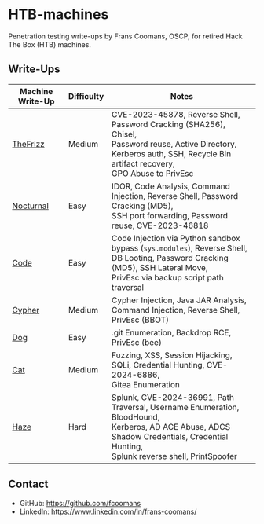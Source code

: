 # HTB-machines

Penetration testing write-ups by Frans Coomans, OSCP, for retired Hack The Box (HTB) machines. 

## Write-Ups

| Machine Write-Up                 | Difficulty | Notes                                                                                                                                                                                     |
| -------------------------------- | ---------- | ----------------------------------------------------------------------------------------------------------------------------------------------------------------------------------------- |
| [TheFrizz](TheFrizz/README.md)   | Medium     | CVE-2023-45878, Reverse Shell, Password Cracking (SHA256), Chisel, <br>Password reuse, Active Directory, Kerberos auth, SSH, Recycle Bin artifact recovery,<br>GPO Abuse to PrivEsc       |
| [Nocturnal](Nocturnal/README.md) | Easy       | IDOR, Code Analysis, Command Injection, Reverse Shell, Password Cracking (MD5), <br>SSH port forwarding, Password reuse, CVE-2023-46818                                                   |
| [Code](Code/README.md)           | Easy       | Code Injection via Python sandbox bypass (`sys.modules`), Reverse Shell, <br>DB Looting, Password Cracking (MD5), SSH Lateral Move, <br>PrivEsc via backup script path traversal          |
| [Cypher](Cypher/README.md)       | Medium     | Cypher Injection, Java JAR Analysis, Command Injection, Reverse Shell, <br>PrivEsc (BBOT)                                                                                                 |
| [Dog](Dog/README.md)             | Easy       | .git Enumeration, Backdrop RCE, PrivEsc (bee)                                                                                                                                             |
| [Cat](Cat/README.md)             | Medium     | Fuzzing, XSS, Session Hijacking, SQLi, Credential Hunting, CVE-2024-6886, <br>Gitea Enumeration                                                                                           |
| [Haze](Haze/README.md)           | Hard       | Splunk, CVE-2024-36991, Path Traversal, Username Enumeration, BloodHound,  <br>Kerberos, AD ACE Abuse, ADCS Shadow Credentials, Credential Hunting,<br>Splunk reverse shell, PrintSpoofer |

## Contact

- GitHub: https://github.com/fcoomans
- LinkedIn: https://www.linkedin.com/in/frans-coomans/